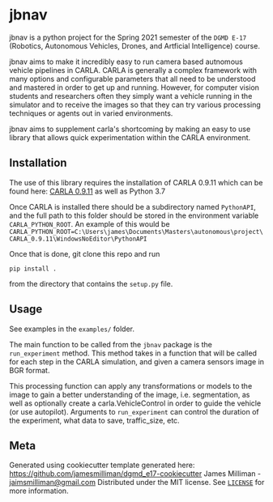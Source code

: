 # jbnav

jbnav is a python project for the Spring 2021 semester of the `DGMD E-17` (Robotics, Autonomous Vehicles, Drones, and Artficial Intelligence) course.

jbnav aims to make it incredibly easy to run camera based autnomous vehicle pipelines in CARLA. CARLA is generally a complex framework with many options and configurable parameters that all need to be understood and mastered in order to get up and running. However, for computer vision students and researchers often they simply want a vehicle running in the simulator and to receive the images so that they can try various processing techniques or agents out in varied environments.

jbnav aims to supplement carla's shortcoming by making an easy to use library that allows quick experimentation within the CARLA environment.

## Installation

The use of this library requires the installation of CARLA 0.9.11 which can be found here: [CARLA 0.9.11](https://github.com/carla-simulator/carla/releases/tag/0.9.11) as well as Python 3.7

Once CARLA is installed there should be a subdirectory named `PythonAPI`, and the full path to this folder should be stored in the environment variable `CARLA_PYTHON_ROOT`. An example of this would be `CARLA_PYTHON_ROOT=C:\Users\james\Documents\Masters\autonomous\project\CARLA_0.9.11\WindowsNoEditor\PythonAPI`

Once that is done, git clone this repo and run

`pip install .`

from the directory that contains the `setup.py` file.

## Usage

See examples in the `examples/` folder.

The main function to be called from the `jbnav` package is the `run_experiment` method. This method takes in a function that will be called for each step in the CARLA simulation, and given a camera sensors image in BGR format.

This processing function can apply any transformations or models to the image to gain a better understanding of the image, i.e. segmentation, as well as optionally create a carla.VehicleControl in order to guide the vehicle (or use autopilot). Arguments to `run_experiment` can control the duration of the experiment, what data to save, traffic_size, etc.

## Meta
Generated using cookiecutter template generated here: https://github.com/jamesmilliman/dgmd_e17-cookiecutter
James Milliman - jaimsmilliman@gmail.com
Distributed under the MIT license. See [`LICENSE`](./LICENSE) for more information.
